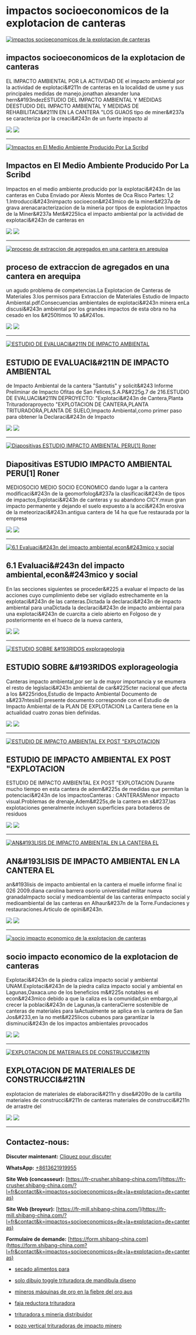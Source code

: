 # impactos socioeconomicos de la explotacion de canteras

<a href="https://swt.shibang-china.com/?l=fr&img&k=impactos+socioeconomicos+de+la+explotacion+de+canteras" target="_blank">![impactos socioeconomicos de la explotacion de canteras](http://static.shibang-china.com/all-800x300/686.jpg)</a>

## impactos socioeconomicos de la explotacion de canteras
EL IMPACTO AMBIENTAL POR LA ACTIVIDAD DE el impacto ambiental por la actividad de explotaci&#211n de canteras en la localidad de usme y sus principales medidas de manejo.jonathan alexander luna hern&#193ndezESTUDIO DEL IMPACTO AMBIENTAL Y MEDIDAS DEESTUDIO DEL IMPACTO AMBIENTAL Y MEDIDAS DE REHABILITACI&#211N EN LA CANTERA "LOS GUAOS tipo de miner&#237a se caracteriza por la creaci&#243n de un fuerte impacto al


<a href="https://whatsapp.shibangsoft.com/WhatsApp.php" target="_blank" title="WhatsApp">![](http://static.shibang-china.com/icon/whatsapp.png)</a> <a href="https://swt.shibang-china.com/?l=fr&icon&k=impactos+socioeconomicos+de+la+explotacion+de+canteras" target="_blank">![](http://static.shibang-china.com/icon/chat-fr.png)</a>

---

<a href="https://swt.shibang-china.com/?l=fr&img&k=impactos+socioeconomicos+de+la+explotacion+de+canteras" target="_blank">![Impactos en El Medio Ambiente Producido Por La Scribd](http://static.shibang-china.com/all-800x300/342.jpg)</a>

## Impactos en El Medio Ambiente Producido Por La Scribd
Impactos en el medio ambiente.producido por la explotaci&#243n de las canteras en Cuba Enviado por Alexis Montes de Oca Risco Partes: 1,2 1.Introducci&#243nimpacto socioecon&#243mico de la miner&#237a de grava arenacaracterizacion de la mineria por tipos de explotacion Impactos de la Miner&#237a Met&#225lica el impacto ambiental por la actividad de explotaci&#243n de canteras en


<a href="https://whatsapp.shibangsoft.com/WhatsApp.php" target="_blank" title="WhatsApp">![](http://static.shibang-china.com/icon/whatsapp.png)</a> <a href="https://swt.shibang-china.com/?l=fr&icon&k=impactos+socioeconomicos+de+la+explotacion+de+canteras" target="_blank">![](http://static.shibang-china.com/icon/chat-fr.png)</a>

---

<a href="https://swt.shibang-china.com/?l=fr&img&k=impactos+socioeconomicos+de+la+explotacion+de+canteras" target="_blank">![proceso de extraccion de agregados en una cantera en arequipa](http://static.shibang-china.com/all-800x300/259.jpg)</a>

## proceso de extraccion de agregados en una cantera en arequipa
un agudo problema de competencias.La Explotacion de Canteras de Materiales 3.los permisos para Extraccion de Materiales Estudio de Impacto Ambiental.pdf.Consecuencias ambientales de explotaci&#243n minera enLa discusi&#243n ambiental por los grandes impactos de esta obra no ha cesado en los &#250ltimos 10 a&#241os.


<a href="https://whatsapp.shibangsoft.com/WhatsApp.php" target="_blank" title="WhatsApp">![](http://static.shibang-china.com/icon/whatsapp.png)</a> <a href="https://swt.shibang-china.com/?l=fr&icon&k=impactos+socioeconomicos+de+la+explotacion+de+canteras" target="_blank">![](http://static.shibang-china.com/icon/chat-fr.png)</a>

---

<a href="https://swt.shibang-china.com/?l=fr&img&k=impactos+socioeconomicos+de+la+explotacion+de+canteras" target="_blank">![ESTUDIO DE EVALUACI&#211N DE IMPACTO AMBIENTAL](http://static.shibang-china.com/all-800x300/817.jpg)</a>

## ESTUDIO DE EVALUACI&#211N DE IMPACTO AMBIENTAL
de Impacto Ambiental de la cantera "Santutis" y solicit&#243 Informe Preliminar de Impacto Ofitas de San Felices,S.A.P&#225g.7 de 216.ESTUDIO DE EVALUACI&#211N DEPROYECTO: "Explotaci&#243n de Cantera,Planta Trituradoraproyecto "EXPLOTACION DE CANTERA,PLANTA TRITURADORA,PLANTA DE SUELO,Impacto Ambiental,como primer paso para obtener la Declaraci&#243n de Impacto


<a href="https://whatsapp.shibangsoft.com/WhatsApp.php" target="_blank" title="WhatsApp">![](http://static.shibang-china.com/icon/whatsapp.png)</a> <a href="https://swt.shibang-china.com/?l=fr&icon&k=impactos+socioeconomicos+de+la+explotacion+de+canteras" target="_blank">![](http://static.shibang-china.com/icon/chat-fr.png)</a>

---

<a href="https://swt.shibang-china.com/?l=fr&img&k=impactos+socioeconomicos+de+la+explotacion+de+canteras" target="_blank">![Diapositivas ESTUDIO IMPACTO AMBIENTAL PERU[1] Roner](http://static.shibang-china.com/all-800x300/54.jpg)</a>

## Diapositivas ESTUDIO IMPACTO AMBIENTAL PERU[1] Roner
MEDIOSOCIO MEDIO SOCIO ECONOMICO dando lugar a la cantera modificaci&#243n de la geomorfolog&#237a la clasificaci&#243n de tipos de impactos,Explotaci&#243n de canteras y su abandono CICY.mxun gran impacto permanente y dejando el suelo expuesto a la acci&#243n erosiva de la meteorizaci&#243n.antigua cantera de 14 ha que fue restaurada por la empresa


<a href="https://whatsapp.shibangsoft.com/WhatsApp.php" target="_blank" title="WhatsApp">![](http://static.shibang-china.com/icon/whatsapp.png)</a> <a href="https://swt.shibang-china.com/?l=fr&icon&k=impactos+socioeconomicos+de+la+explotacion+de+canteras" target="_blank">![](http://static.shibang-china.com/icon/chat-fr.png)</a>

---

<a href="https://swt.shibang-china.com/?l=fr&img&k=impactos+socioeconomicos+de+la+explotacion+de+canteras" target="_blank">![6.1 Evaluaci&#243n del impacto ambiental,econ&#243mico y social](http://static.shibang-china.com/all-800x300/83.jpg)</a>

## 6.1 Evaluaci&#243n del impacto ambiental,econ&#243mico y social
En las secciones siguientes se proceder&#225 a evaluar el impacto de las acciones cuyo cumplimiento debe ser vigilado estrechamente en la explotaci&#243n de las canteras.Dictada la declaraci&#243n de impacto ambiental para unaDictada la declaraci&#243n de impacto ambiental para una explotaci&#243n de cuarcita a cielo abierto en Folgoso de y posteriormente en el hueco de la nueva cantera,


<a href="https://whatsapp.shibangsoft.com/WhatsApp.php" target="_blank" title="WhatsApp">![](http://static.shibang-china.com/icon/whatsapp.png)</a> <a href="https://swt.shibang-china.com/?l=fr&icon&k=impactos+socioeconomicos+de+la+explotacion+de+canteras" target="_blank">![](http://static.shibang-china.com/icon/chat-fr.png)</a>

---

<a href="https://swt.shibang-china.com/?l=fr&img&k=impactos+socioeconomicos+de+la+explotacion+de+canteras" target="_blank">![ESTUDIO SOBRE &#193RIDOS explorageologia](http://static.shibang-china.com/all-800x300/501.jpg)</a>

## ESTUDIO SOBRE &#193RIDOS explorageologia
Canteras impacto ambiental,por ser la de mayor importancia y se enumera el resto de legislaci&#243n ambiental de car&#225cter nacional que afecta a los &#225ridos,Estudio de Impacto Ambiental Documento de s&#237ntesisEl presente documento corresponde con el Estudio de Impacto Ambiental de la PLAN DE EXPLOTACION La Cantera tiene en la actualidad cuatro zonas bien definidas.


<a href="https://whatsapp.shibangsoft.com/WhatsApp.php" target="_blank" title="WhatsApp">![](http://static.shibang-china.com/icon/whatsapp.png)</a> <a href="https://swt.shibang-china.com/?l=fr&icon&k=impactos+socioeconomicos+de+la+explotacion+de+canteras" target="_blank">![](http://static.shibang-china.com/icon/chat-fr.png)</a>

---

<a href="https://swt.shibang-china.com/?l=fr&img&k=impactos+socioeconomicos+de+la+explotacion+de+canteras" target="_blank">![ESTUDIO DE IMPACTO AMBIENTAL EX POST "EXPLOTACION](http://static.shibang-china.com/all-800x300/137.jpg)</a>

## ESTUDIO DE IMPACTO AMBIENTAL EX POST "EXPLOTACION
ESTUDIO DE IMPACTO AMBIENTAL EX POST "EXPLOTACION Durante mucho tiempo en esta cantera de adem&#225s de medidas que permitan la potenciaci&#243n de los impactosCanteras : CANTERASMenor impacto visual.Problemas de drenaje,Adem&#225s,de la cantera en s&#237,las explotaciones generalmente incluyen superficies para botaderos de residuos


<a href="https://whatsapp.shibangsoft.com/WhatsApp.php" target="_blank" title="WhatsApp">![](http://static.shibang-china.com/icon/whatsapp.png)</a> <a href="https://swt.shibang-china.com/?l=fr&icon&k=impactos+socioeconomicos+de+la+explotacion+de+canteras" target="_blank">![](http://static.shibang-china.com/icon/chat-fr.png)</a>

---

<a href="https://swt.shibang-china.com/?l=fr&img&k=impactos+socioeconomicos+de+la+explotacion+de+canteras" target="_blank">![AN&#193LISIS DE IMPACTO AMBIENTAL EN LA CANTERA EL](http://static.shibang-china.com/all-800x300/1085.jpg)</a>

## AN&#193LISIS DE IMPACTO AMBIENTAL EN LA CANTERA EL
an&#193lisis de impacto ambiental en la cantera el muelle informe final ic 026 2009.diana carolina barrera osorio universidad militar nueva granadaImpacto social y medioambiental de las canteras enImpacto social y medioambiental de las canteras en Alhaur&#237n de la Torre.Fundaciones y restauraciones.Articulo de opini&#243n.


<a href="https://whatsapp.shibangsoft.com/WhatsApp.php" target="_blank" title="WhatsApp">![](http://static.shibang-china.com/icon/whatsapp.png)</a> <a href="https://swt.shibang-china.com/?l=fr&icon&k=impactos+socioeconomicos+de+la+explotacion+de+canteras" target="_blank">![](http://static.shibang-china.com/icon/chat-fr.png)</a>

---

<a href="https://swt.shibang-china.com/?l=fr&img&k=impactos+socioeconomicos+de+la+explotacion+de+canteras" target="_blank">![socio impacto economico de la explotacion de canteras](http://static.shibang-china.com/all-800x300/1407.jpg)</a>

## socio impacto economico de la explotacion de canteras
Explotaci&#243n de la piedra caliza impacto social y ambiental UNAM.Explotaci&#243n de la piedra caliza impacto social y ambiental en Lagunas,Oaxaca.uno de los beneficios m&#225s notables es el econ&#243mico debido a que la caliza es la comunidad,sin embargo,al crecer la poblaci&#243n de Lagunas,la canteraCierre sostenible de canteras de materiales para laActualmente se aplica en la cantera de San Jos&#233,en la no met&#225licos cubanos para garantizar la disminuci&#243n de los impactos ambientales provocados


<a href="https://whatsapp.shibangsoft.com/WhatsApp.php" target="_blank" title="WhatsApp">![](http://static.shibang-china.com/icon/whatsapp.png)</a> <a href="https://swt.shibang-china.com/?l=fr&icon&k=impactos+socioeconomicos+de+la+explotacion+de+canteras" target="_blank">![](http://static.shibang-china.com/icon/chat-fr.png)</a>

---

<a href="https://swt.shibang-china.com/?l=fr&img&k=impactos+socioeconomicos+de+la+explotacion+de+canteras" target="_blank">![EXPLOTACION DE MATERIALES DE CONSTRUCCI&#211N](http://static.shibang-china.com/all-800x300/1498.jpg)</a>

## EXPLOTACION DE MATERIALES DE CONSTRUCCI&#211N
explotacion de materiales de elaboraci&#211n y dise&#209o de la cartilla materiales de construcci&#211n de canteras materiales de construcci&#211n de arrastre del

<a href="https://whatsapp.shibangsoft.com/WhatsApp.php" target="_blank" title="WhatsApp">![](http://static.shibang-china.com/icon/whatsapp.png)</a> <a href="https://swt.shibang-china.com/?l=fr&icon&k=impactos+socioeconomicos+de+la+explotacion+de+canteras" target="_blank">![](http://static.shibang-china.com/icon/chat-fr.png)</a>

---
## Contactez-nous:

**Discuter maintenant:** [Cliquez pour discuter](https://swt.shibang-china.com?l=fr&contact&k=impactos+socioeconomicos+de+la+explotacion+de+canteras)

**WhatsApp:**  [+8613621919955](https://whatsapp.shibangsoft.com/WhatsApp.php)

**Site Web (concasseur):** [https://fr-crusher.shibang-china.com/](https://fr-crusher.shibang-china.com/?l=fr&contact&k=impactos+socioeconomicos+de+la+explotacion+de+canteras)

**Site Web (broyeur):** [https://fr-mill.shibang-china.com/](https://fr-mill.shibang-china.com/?l=fr&contact&k=impactos+socioeconomicos+de+la+explotacion+de+canteras)

**Formulaire de demande:** [https://form.shibang-china.com](https://form.shibang-china.com?l=fr&contact&k=impactos+socioeconomicos+de+la+explotacion+de+canteras)

* [secado alimentos para](../62/secado%20alimentos%20para.md)

* [solo dibujo toggle trituradora de mandibula diseno](../64/solo%20dibujo%20toggle%20trituradora%20de%20mandibula%20diseno.md)

* [mineros máquinas de oro en la fiebre del oro aus](../65/mineros%20m%C3%A1quinas%20de%20oro%20en%20la%20fiebre%20del%20oro%20aus.md)

* [faja reductora trituradora](../62/faja%20reductora%20trituradora.md)

* [trituradora s mineria distribuidor](../62/trituradora%20s%20mineria%20distribuidor.md)

* [pozo vertical trituradoras de impacto minero](../65/pozo%20vertical%20trituradoras%20de%20impacto%20minero.md)